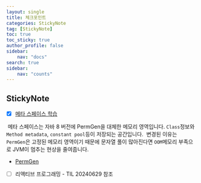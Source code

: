 ```yaml
---
layout: single
title: 체크포인트
categories: StickyNote 
tag: [StickyNote]
toc: true
toc_sticky: true
author_profile: false
sidebar:
    nav: "docs"
search: true
sidebar:
    nav: "counts"
---
```






## StickyNote

+ [x] [메타 스페이스 학습](https://jaemunbro.medium.com/java-metaspace%EC%97%90-%EB%8C%80%ED%95%B4-%EC%95%8C%EC%95%84%EB%B3%B4%EC%9E%90-ac363816d35e)

​	메타 스페이스는 자바 8 버전에 PermGen을 대체한 메모리 영역입니다.
​	`Class`정보와 `Method metadata`, `constant pool`등이 저장되는 공간입니다.
​	변경된 이유는 `PermGen`은 고정된 메모리 영역이기 때문에 문자열 풀이 많아진다면 `OOM`메모리 부족으로 JVM이 멈추는 현상을 줄여줍니다.

+  [PermGen](https://www.baeldung.com/java-permgen-metaspace)

+ [ ] 리액티브 프로그래밍 - TIL 20240629 참조